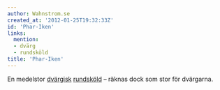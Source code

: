 ```yaml
---
author: Wahnstrom.se
created_at: '2012-01-25T19:32:33Z'
id: 'Phar-Iken'
links:
  mention:
  - dvärg
  - rundsköld
title: 'Phar-Iken'
---
```


En medelstor [dvärgisk][] [rundsköld] – räknas dock som stor för dvärgarna.

  [dvärgisk]: dvärg
  [rundsköld]: rundsköld